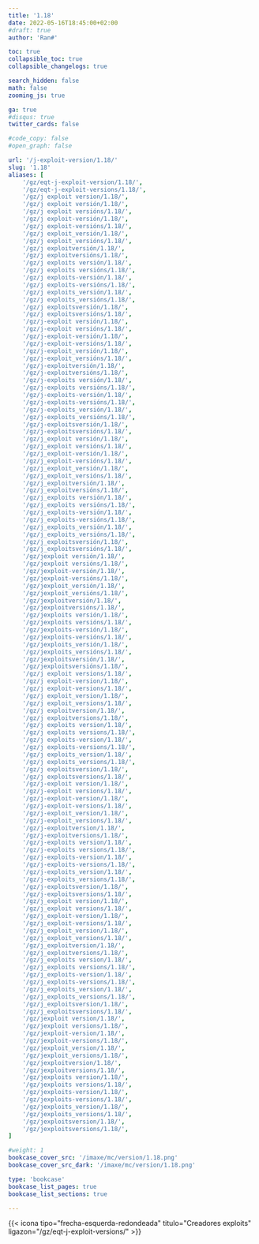 ```yaml
---
title: '1.18'
date: 2022-05-16T18:45:00+02:00
#draft: true
author: 'Ran#'

toc: true
collapsible_toc: true
collapsible_changelogs: true

search_hidden: false
math: false
zooming_js: true

ga: true
#disqus: true
twitter_cards: false

#code_copy: false
#open_graph: false

url: '/j-exploit-version/1.18/'
slug: '1.18'
aliases: [
    '/gz/eqt-j-exploit-version/1.18/',
    '/gz/eqt-j-exploit-versions/1.18/',
    '/gz/j exploit version/1.18/',
    '/gz/j exploit versión/1.18/',
    '/gz/j exploit versións/1.18/',
    '/gz/j exploit-versión/1.18/',
    '/gz/j exploit-versións/1.18/',
    '/gz/j exploit_versión/1.18/',
    '/gz/j exploit_versións/1.18/',
    '/gz/j exploitversión/1.18/',
    '/gz/j exploitversións/1.18/',
    '/gz/j exploits versión/1.18/',
    '/gz/j exploits versións/1.18/',
    '/gz/j exploits-versión/1.18/',
    '/gz/j exploits-versións/1.18/',
    '/gz/j exploits_versión/1.18/',
    '/gz/j exploits_versións/1.18/',
    '/gz/j exploitsversión/1.18/',
    '/gz/j exploitsversións/1.18/',
    '/gz/j-exploit versión/1.18/',
    '/gz/j-exploit versións/1.18/',
    '/gz/j-exploit-versión/1.18/',
    '/gz/j-exploit-versións/1.18/',
    '/gz/j-exploit_versión/1.18/',
    '/gz/j-exploit_versións/1.18/',
    '/gz/j-exploitversión/1.18/',
    '/gz/j-exploitversións/1.18/',
    '/gz/j-exploits versión/1.18/',
    '/gz/j-exploits versións/1.18/',
    '/gz/j-exploits-versión/1.18/',
    '/gz/j-exploits-versións/1.18/',
    '/gz/j-exploits_versión/1.18/',
    '/gz/j-exploits_versións/1.18/',
    '/gz/j-exploitsversión/1.18/',
    '/gz/j-exploitsversións/1.18/',
    '/gz/j_exploit versión/1.18/',
    '/gz/j_exploit versións/1.18/',
    '/gz/j_exploit-versión/1.18/',
    '/gz/j_exploit-versións/1.18/',
    '/gz/j_exploit_versión/1.18/',
    '/gz/j_exploit_versións/1.18/',
    '/gz/j_exploitversión/1.18/',
    '/gz/j_exploitversións/1.18/',
    '/gz/j_exploits versión/1.18/',
    '/gz/j_exploits versións/1.18/',
    '/gz/j_exploits-versión/1.18/',
    '/gz/j_exploits-versións/1.18/',
    '/gz/j_exploits_versión/1.18/',
    '/gz/j_exploits_versións/1.18/',
    '/gz/j_exploitsversión/1.18/',
    '/gz/j_exploitsversións/1.18/',
    '/gz/jexploit versión/1.18/',
    '/gz/jexploit versións/1.18/',
    '/gz/jexploit-versión/1.18/',
    '/gz/jexploit-versións/1.18/',
    '/gz/jexploit_versión/1.18/',
    '/gz/jexploit_versións/1.18/',
    '/gz/jexploitversión/1.18/',
    '/gz/jexploitversións/1.18/',
    '/gz/jexploits versión/1.18/',
    '/gz/jexploits versións/1.18/',
    '/gz/jexploits-versión/1.18/',
    '/gz/jexploits-versións/1.18/',
    '/gz/jexploits_versión/1.18/',
    '/gz/jexploits_versións/1.18/',
    '/gz/jexploitsversión/1.18/',
    '/gz/jexploitsversións/1.18/',
    '/gz/j exploit versions/1.18/',
    '/gz/j exploit-version/1.18/',
    '/gz/j exploit-versions/1.18/',
    '/gz/j exploit_version/1.18/',
    '/gz/j exploit_versions/1.18/',
    '/gz/j exploitversion/1.18/',
    '/gz/j exploitversions/1.18/',
    '/gz/j exploits version/1.18/',
    '/gz/j exploits versions/1.18/',
    '/gz/j exploits-version/1.18/',
    '/gz/j exploits-versions/1.18/',
    '/gz/j exploits_version/1.18/',
    '/gz/j exploits_versions/1.18/',
    '/gz/j exploitsversion/1.18/',
    '/gz/j exploitsversions/1.18/',
    '/gz/j-exploit version/1.18/',
    '/gz/j-exploit versions/1.18/',
    '/gz/j-exploit-version/1.18/',
    '/gz/j-exploit-versions/1.18/',
    '/gz/j-exploit_version/1.18/',
    '/gz/j-exploit_versions/1.18/',
    '/gz/j-exploitversion/1.18/',
    '/gz/j-exploitversions/1.18/',
    '/gz/j-exploits version/1.18/',
    '/gz/j-exploits versions/1.18/',
    '/gz/j-exploits-version/1.18/',
    '/gz/j-exploits-versions/1.18/',
    '/gz/j-exploits_version/1.18/',
    '/gz/j-exploits_versions/1.18/',
    '/gz/j-exploitsversion/1.18/',
    '/gz/j-exploitsversions/1.18/',
    '/gz/j_exploit version/1.18/',
    '/gz/j_exploit versions/1.18/',
    '/gz/j_exploit-version/1.18/',
    '/gz/j_exploit-versions/1.18/',
    '/gz/j_exploit_version/1.18/',
    '/gz/j_exploit_versions/1.18/',
    '/gz/j_exploitversion/1.18/',
    '/gz/j_exploitversions/1.18/',
    '/gz/j_exploits version/1.18/',
    '/gz/j_exploits versions/1.18/',
    '/gz/j_exploits-version/1.18/',
    '/gz/j_exploits-versions/1.18/',
    '/gz/j_exploits_version/1.18/',
    '/gz/j_exploits_versions/1.18/',
    '/gz/j_exploitsversion/1.18/',
    '/gz/j_exploitsversions/1.18/',
    '/gz/jexploit version/1.18/',
    '/gz/jexploit versions/1.18/',
    '/gz/jexploit-version/1.18/',
    '/gz/jexploit-versions/1.18/',
    '/gz/jexploit_version/1.18/',
    '/gz/jexploit_versions/1.18/',
    '/gz/jexploitversion/1.18/',
    '/gz/jexploitversions/1.18/',
    '/gz/jexploits version/1.18/',
    '/gz/jexploits versions/1.18/',
    '/gz/jexploits-version/1.18/',
    '/gz/jexploits-versions/1.18/',
    '/gz/jexploits_version/1.18/',
    '/gz/jexploits_versions/1.18/',
    '/gz/jexploitsversion/1.18/',
    '/gz/jexploitsversions/1.18/',
]

#weight: 1
bookcase_cover_src: '/imaxe/mc/version/1.18.png'
bookcase_cover_src_dark: '/imaxe/mc/version/1.18.png'

type: 'bookcase'
bookcase_list_pages: true
bookcase_list_sections: true

---
```


{{< icona tipo="frecha-esquerda-redondeada" titulo="Creadores exploits" ligazon="/gz/eqt-j-exploit-versions/" >}}
